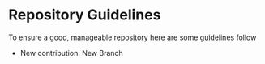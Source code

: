 # Repository Guidelines
To ensure a good, manageable repository here are some guidelines follow

- New contribution: New Branch